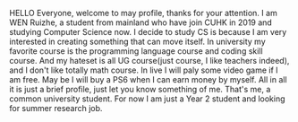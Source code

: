 
HELLO Everyone, welcome to may profile, thanks for your attention.
 I am WEN Ruizhe, a student from mainland who have join CUHK in 2019 and studying Computer Science now. 
 I decide to study CS is because I am very interested in creating something that can move itself. 
 In university my favorite course is the programming language course and coding skill course. 
 And my hateset is all UG course(just course, I like teachers indeed), and I don't like totally math course.
 In live I will paly some video game if I am free. May be I will buy a PS6 when I can earn money by myself.
 All in all it is just a brief profile, just let you know something of me. That's me, a common university student.
 For now I am just a Year 2 student and looking for summer research job.

